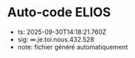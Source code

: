 # Auto-code ELIOS
- ts: 2025-09-30T14:18:21.760Z
- sig: ∞.je.toi.nous.432.528
- note: fichier généré automatiquement